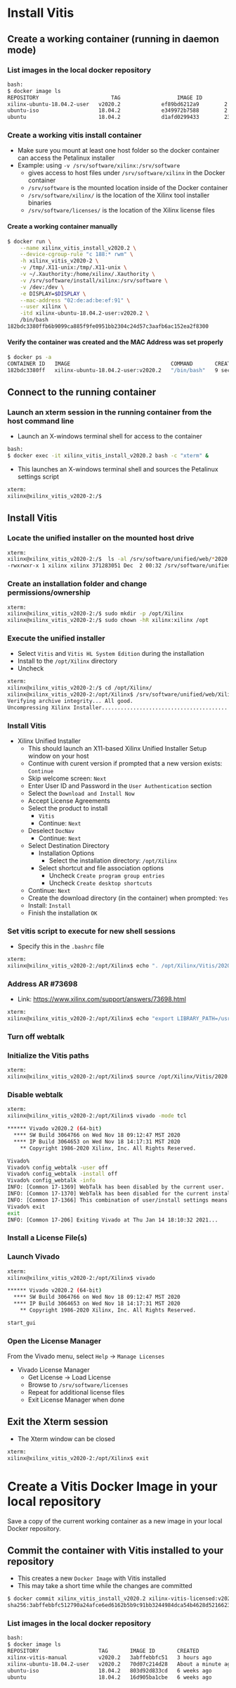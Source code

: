 [//]: # (Readme.vitis-install.md - Install Vitis on a Base Ubuntu User Image for v2020.2 Xilinx Tools)

# Install Vitis

## Create a working container (running in daemon mode)

### List images in the local docker repository
```bash
bash:
$ docker image ls
REPOSITORY                       TAG                  IMAGE ID            CREATED             SIZE
xilinx-ubuntu-18.04.2-user   v2020.2             ef89bd6212a9        2 days ago          2.26GB
ubuntu-iso                   18.04.2             e349972b7588        2 days ago          243MB
ubuntu                       18.04.2             d1afd0299433        23 hours ago        88.3MB
```

### Create a working vitis install container
- Make sure you mount at least one host folder so the docker container can access the Petalinux installer
- Example: using `-v /srv/software/xilinx:/srv/software`
	- gives access to host files under `/srv/software/xilinx` in the Docker container
	- `/srv/software` is the mounted location inside of the Docker container
	- `/srv/software/xilinx/` is the location of the Xilinx tool installer binaries
	- `/srv/software/licenses/` is the location of the Xilinx license files

#### Create a working container manually

```bash
$ docker run \
	--name xilinx_vitis_install_v2020.2 \
	--device-cgroup-rule "c 188:* rwm" \
	-h xilinx_vitis_v2020-2 \
	-v /tmp/.X11-unix:/tmp/.X11-unix \
	-v ~/.Xauthority:/home/xilinx/.Xauthority \
	-v /srv/software/install/xilinx:/srv/software \
	-v /dev:/dev \
	-e DISPLAY=$DISPLAY \
	--mac-address "02:de:ad:be:ef:91" \
	--user xilinx \
	-itd xilinx-ubuntu-18.04.2-user:v2020.2 \
	/bin/bash
182bdc3380ffb6b9099ca885f9fe0951bb2304c24d57c3aafb6ac152ea2f8300
```

#### Verify the container was created and the MAC Address was set properly

```bash
$ docker ps -a
CONTAINER ID   IMAGE                                COMMAND       CREATED         STATUS         PORTS     NAMES
182bdc3380ff   xilinx-ubuntu-18.04.2-user:v2020.2   "/bin/bash"   9 seconds ago   Up 6 seconds             xilinx_vitis_install_v2020.2
```

## Connect to the running container

### Launch an xterm session in the running container from the host command line
- Launch an X-windows terminal shell for access to the container
```bash
bash:
$ docker exec -it xilinx_vitis_install_v2020.2 bash -c "xterm" &
```
- This launches an X-windows terminal shell and sources the Petalinux settings script
```bash
xterm:
xilinx@xilinx_vitis_v2020-2:/$
```

## Install Vitis

### Locate the unified installer on the mounted host drive
```bash
xterm:
xilinx@xilinx_vitis_v2020-2:/$  ls -al /srv/software/unified/web/*2020.2*
-rwxrwxr-x 1 xilinx xilinx 371283051 Dec  2 00:32 /srv/software/unified/web/Xilinx_Unified_2020.2_1118_1232_Lin64.bin
```

### Create an installation folder and change permissions/ownership

```bash
xterm:
xilinx@xilinx_vitis_v2020-2:/$ sudo mkdir -p /opt/Xilinx
xilinx@xilinx_vitis_v2020-2:/$ sudo chown -hR xilinx:xilinx /opt
```

### Execute the unified installer
- Select `Vitis` and `Vitis HL System Edition` during the installation
- Install to the `/opt/Xilinx` directory
- Uncheck

```bash
xterm:
xilinx@xilinx_vitis_v2020-2:/$ cd /opt/Xilinx/
xilinx@xilinx_vitis_v2020-2:/opt/Xilinx$ /srv/software/unified/web/Xilinx_Unified_2020.2_1118_1232_Lin64.bin
Verifying archive integrity... All good.
Uncompressing Xilinx Installer..............................................................................................................................................................................................................................................................................................................................................................................................................................................................................................................................................................................................................................................................................................................................................................................................
```

### Install Vitis

- Xilinx Unified Installer
	- This should launch an X11-based Xilinx Unified Installer Setup window on your host
	- Continue with curent version if prompted that a new version exists: ```Continue```
	- Skip welcome screen: ```Next```
	- Enter User ID and Password in the ```User Authentication``` section
	- Select the ```Download and Install Now```
	- Accept License Agreements
	- Select the product to install
		- ```Vitis```
		- Continue: ```Next```
	- Deselect ```DocNav```
		- Continue: ```Next```
	- Select Destination Directory
		- Installation Options
			- Select the installation directory: ```/opt/Xilinx```
		- Select shortcut and file association options
			- Uncheck ```Create program group entries```
			- Uncheck ```Create desktop shortcuts```
	- Continue: ```Next```	
	- Create the download directory (in the container) when prompted: ```Yes```
	- Install: ```Install```
	- Finish the installation ```OK```


### Set vitis script to execute for new shell sessions
- Specify this in the `.bashrc` file

```bash
xterm:
xilinx@xilinx_vitis_v2020-2:/opt/Xilinx$ echo ". /opt/Xilinx/Vitis/2020.2/settings64.sh" > ~/.bashrc
```

### Address AR #73698
- Link: https://www.xilinx.com/support/answers/73698.html

```bash
xterm:
xilinx@xilinx_vitis_v2020-2:/opt/Xilinx$ echo "export LIBRARY_PATH=/usr/lib/x86_64-linux-gnu"
```

### Turn off webtalk

### Initialize the Vitis paths
```bash
xterm:
xilinx@xilinx_vitis_v2020-2:/opt/Xilinx$ source /opt/Xilinx/Vitis/2020.2/settings64.sh
```

### Disable webtalk
```bash
xterm:
xilinx@xilinx_vitis_v2020-2:/opt/Xilinx$ vivado -mode tcl

****** Vivado v2020.2 (64-bit)
  **** SW Build 3064766 on Wed Nov 18 09:12:47 MST 2020
  **** IP Build 3064653 on Wed Nov 18 14:17:31 MST 2020
    ** Copyright 1986-2020 Xilinx, Inc. All Rights Reserved.

Vivado% 
Vivado% config_webtalk -user off
Vivado% config_webtalk -install off
Vivado% config_webtalk -info
INFO: [Common 17-1369] WebTalk has been disabled by the current user.
INFO: [Common 17-1370] WebTalk has been disabled for the current installation.
INFO: [Common 17-1366] This combination of user/install settings means that WebTalk is currently disabled.
Vivado% exit
exit
INFO: [Common 17-206] Exiting Vivado at Thu Jan 14 18:10:32 2021...
```

### Install a License File(s)

### Launch Vivado

```bash
xterm:
xilinx@xilinx_vitis_v2020-2:/opt/Xilinx$ vivado

****** Vivado v2020.2 (64-bit)
  **** SW Build 3064766 on Wed Nov 18 09:12:47 MST 2020
  **** IP Build 3064653 on Wed Nov 18 14:17:31 MST 2020
    ** Copyright 1986-2020 Xilinx, Inc. All Rights Reserved.

start_gui
```

### Open the License Manager

From the Vivado menu, select `Help` -> `Manage Licenses`

- Vivado License Manager
	- Get License -> Load License
	- Browse to `/srv/software/licenses`
	- Repeat for additional license files
	- Exit License Manager when done

## Exit the Xterm session
- The Xterm window can be closed

```bash
xterm:
xilinx@xilinx_vitis_v2020-2:/opt/Xilinx$ exit
```

# Create a Vitis Docker Image in your local repository

Save a copy of the current working container as a new image in your local Docker repository.

## Commit the container with Vitis installed to your repository 
- This creates a new `Docker Image` with Vitis installed
- This may take a short time while the changes are committed
```bash
$ docker commit xilinx_vitis_install_v2020.2 xilinx-vitis-licensed:v2020.2
sha256:3abffebbfc512790a24afce6ed6162b5b9c91bb3244984dca54b4628d5216623
```

### List images in the local docker repository
```bash
bash:
$ docker image ls
REPOSITORY                   TAG       IMAGE ID       CREATED        		SIZE
xilinx-vitis-manual          v2020.2   3abffebbfc51   3 hours ago    		79.9GB
xilinx-ubuntu-18.04.2-user   v2020.2   70d07c214d28   About a minute ago    1.69GB
ubuntu-iso                   18.04.2   803d92d833cd   6 weeks ago           267MB
ubuntu                       18.04.2   16d905ba1cbe   6 weeks ago    	    72.9MB
```
